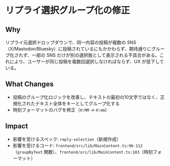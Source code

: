 # リプライ選択グループ化の修正

## Why

リプライ元選択ドロップダウンで、同一内容の投稿が複数の SNS（X/Mastodon/Bluesky）に投稿されているにもかかわらず、期待通りにグループ化されず、一部の SNS だけが別の選択肢として表示される不具合がある。これにより、ユーザーが同じ投稿を複数回選択しなければならず、UX が低下している。

## What Changes

- 投稿のグループ化ロジックを改善し、テキストの最初の10文字ではなく、正規化されたテキスト全体をキーとしてグループ化する
- 時刻フォーマットのバグを修正（`H:MM` → `H:mm`）

## Impact

- 影響を受けるスペック: `reply-selection`（新規作成）
- 影響を受けるコード: `frontend/src/lib/MainContent.ts:96-112`（`groupByText` 関数）、`frontend/src/lib/MainContent.ts:103`（時刻フォーマット）
